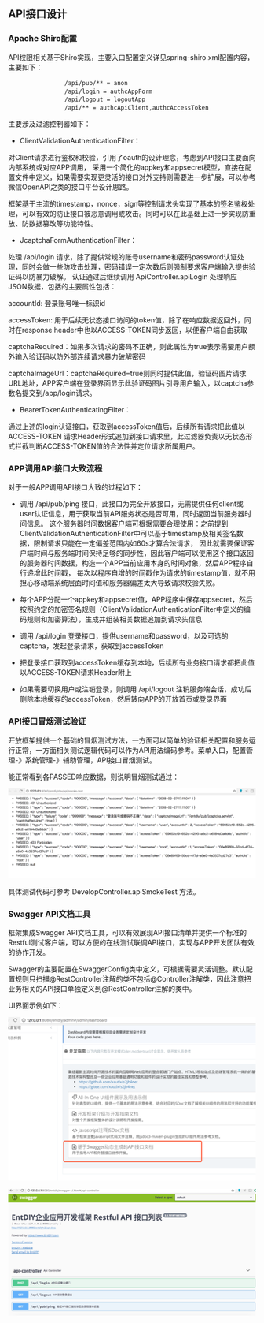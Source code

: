 ## API接口设计


### Apache Shiro配置

API权限相关基于Shiro实现，主要入口配置定义详见spring-shiro.xml配置内容，主要如下：

``` xml
                /api/pub/** = anon
                /api/login = authcAppForm
                /api/logout = logoutApp
                /api/** = authcApiClient,authcAccessToken
```

主要涉及过滤控制器如下：
 
 * ClientValidationAuthenticationFilter：
 
 对Client请求进行鉴权和校验，引用了oauth的设计理念，考虑到API接口主要面向内部系统或对应APP调用，
 采用一个简化的appkey和appsecret模型，直接在配置文件中定义，如果需要实现更灵活的接口对外支持则需要进一步扩展，可以参考微信OpenAPI之类的接口平台设计思路。
 
 框架基于主流的timestamp，nonce，sign等控制请求头实现了基本的签名鉴权处理，可以有效的防止接口被恶意调用或攻击。同时可以在此基础上进一步实现防重放、防数据篡改等功能特性。
 
 * JcaptchaFormAuthenticationFilter：
 
 处理 /api/login 请求，除了提供常规的账号username和密码password认证处理，同时会做一些防攻击处理，密码错误一定次数后则强制要求客户端输入提供验证码以防暴力破解。
 认证通过后继续调用 ApiController.apiLogin 处理响应JSON数据，包括的主要属性包括：
 
 accountId: 登录账号唯一标识id
 
 accessToken: 用于后续无状态接口访问的token值，除了在响应数据返回外，同时在response header中也以ACCESS-TOKEN同步返回，以便客户端自由获取
 
 captchaRequired：如果多次请求的密码不正确，则此属性为true表示需要用户额外输入验证码以防外部连续请求暴力破解密码
 
 captchaImageUrl：captchaRequired=true则同时提供此值，验证码图片请求URL地址，APP客户端在登录界面显示此验证码图片引导用户输入，以captcha参数名提交到/app/login请求。
 
 * BearerTokenAuthenticatingFilter：
 
 通过上述的login认证接口，获取到accessToken值后，后续所有请求把此值以 ACCESS-TOKEN 请求Header形式追加到接口请求里，此过滤器负责以无状态形式拦截判断ACCESS-TOKEN值的合法性并定位请求所属用户。

### APP调用API接口大致流程

对于一般APP调用API接口大致的过程如下：

* 调用 /api/pub/ping 接口，此接口为完全开放接口，无需提供任何client或user认证信息，用于获取当前API服务状态是否可用，同时返回当前服务器时间信息。
这个服务器时间数据客户端可根据需要合理使用：之前提到ClientValidationAuthenticationFilter中可以基于timestamp及相关签名数据，限制请求只能在一定偏差范围内如60s才算合法请求，
因此就需要保证客户端时间与服务端时间保持足够的同步性，因此客户端可以使用这个接口返回的服务器时间数据，构造一个APP当前应用本身的时间对象，然后APP程序自行递增此时间戳，
每次以程序自增的时间戳作为请求的timestamp值，就不用担心移动端系统层面时间值和服务器偏差太大导致请求校验失败。

* 每个APP分配一个appkey和appsecret值，APP程序中保存appsecret，然后按照约定的加密签名规则（ClientValidationAuthenticationFilter中定义的编码规则和加密算法），生成并组装相关数据追加到请求头信息

* 调用 /api/login 登录接口，提供username和password，以及可选的captcha，发起登录请求，获取到accessToken

* 把登录接口获取到accessToken缓存到本地，后续所有业务接口请求都把此值以ACCESS-TOKEN请求Header附上

* 如果需要切换用户或注销登录，则调用 /api/logout 注销服务端会话，成功后删除本地缓存的accessToken，然后转向APP的开放首页或登录界面

### API接口冒烟测试验证

开放框架提供一个基础的冒烟测试方法，一方面可以简单的验证相关配置和服务运行正常，一方面相关测试逻辑代码可以作为API用法编码参考。菜单入口，配置管理-》系统管理-》辅助管理，API接口冒烟测试。

能正常看到各PASSED响应数据，则说明冒烟测试通过：

![function-api-test](images/function-api-test.png)

具体测试代码可参考 DevelopController.apiSmokeTest 方法。

### Swagger API文档工具

框架集成Swagger API文档工具，可以有效展现API接口清单并提供一个标准的Restful测试客户端，可以方便的在线测试联调API接口，实现与APP开发团队有效的协作开发。

Swagger的主要配置在SwaggerConfig类中定义，可根据需要灵活调整。默认配置规则只扫描@RestController注解的类不包括@Controller注解类，因此注意把业务相关的API接口单独定义到@RestController注解的类中。

UI界面示例如下：

![function-api-swagger-in](images/function-api-swagger-in.png)

![function-api-swagger](images/function-api-swagger.png)



